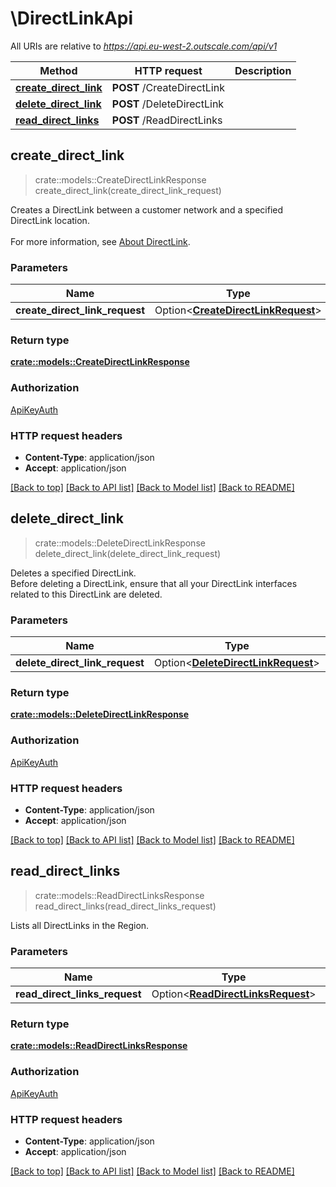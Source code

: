 # \DirectLinkApi

All URIs are relative to *https://api.eu-west-2.outscale.com/api/v1*

Method | HTTP request | Description
------------- | ------------- | -------------
[**create_direct_link**](DirectLinkApi.md#create_direct_link) | **POST** /CreateDirectLink | 
[**delete_direct_link**](DirectLinkApi.md#delete_direct_link) | **POST** /DeleteDirectLink | 
[**read_direct_links**](DirectLinkApi.md#read_direct_links) | **POST** /ReadDirectLinks | 



## create_direct_link

> crate::models::CreateDirectLinkResponse create_direct_link(create_direct_link_request)


Creates a DirectLink between a customer network and a specified DirectLink location.<br /><br /> For more information, see [About DirectLink](https://docs.outscale.com/en/userguide/About-DirectLink.html).

### Parameters


Name | Type | Description  | Required | Notes
------------- | ------------- | ------------- | ------------- | -------------
**create_direct_link_request** | Option<[**CreateDirectLinkRequest**](CreateDirectLinkRequest.md)> |  |  |

### Return type

[**crate::models::CreateDirectLinkResponse**](CreateDirectLinkResponse.md)

### Authorization

[ApiKeyAuth](../README.md#ApiKeyAuth)

### HTTP request headers

- **Content-Type**: application/json
- **Accept**: application/json

[[Back to top]](#) [[Back to API list]](../README.md#documentation-for-api-endpoints) [[Back to Model list]](../README.md#documentation-for-models) [[Back to README]](../README.md)


## delete_direct_link

> crate::models::DeleteDirectLinkResponse delete_direct_link(delete_direct_link_request)


Deletes a specified DirectLink.<br /> Before deleting a DirectLink, ensure that all your DirectLink interfaces related to this DirectLink are deleted.

### Parameters


Name | Type | Description  | Required | Notes
------------- | ------------- | ------------- | ------------- | -------------
**delete_direct_link_request** | Option<[**DeleteDirectLinkRequest**](DeleteDirectLinkRequest.md)> |  |  |

### Return type

[**crate::models::DeleteDirectLinkResponse**](DeleteDirectLinkResponse.md)

### Authorization

[ApiKeyAuth](../README.md#ApiKeyAuth)

### HTTP request headers

- **Content-Type**: application/json
- **Accept**: application/json

[[Back to top]](#) [[Back to API list]](../README.md#documentation-for-api-endpoints) [[Back to Model list]](../README.md#documentation-for-models) [[Back to README]](../README.md)


## read_direct_links

> crate::models::ReadDirectLinksResponse read_direct_links(read_direct_links_request)


Lists all DirectLinks in the Region.

### Parameters


Name | Type | Description  | Required | Notes
------------- | ------------- | ------------- | ------------- | -------------
**read_direct_links_request** | Option<[**ReadDirectLinksRequest**](ReadDirectLinksRequest.md)> |  |  |

### Return type

[**crate::models::ReadDirectLinksResponse**](ReadDirectLinksResponse.md)

### Authorization

[ApiKeyAuth](../README.md#ApiKeyAuth)

### HTTP request headers

- **Content-Type**: application/json
- **Accept**: application/json

[[Back to top]](#) [[Back to API list]](../README.md#documentation-for-api-endpoints) [[Back to Model list]](../README.md#documentation-for-models) [[Back to README]](../README.md)

